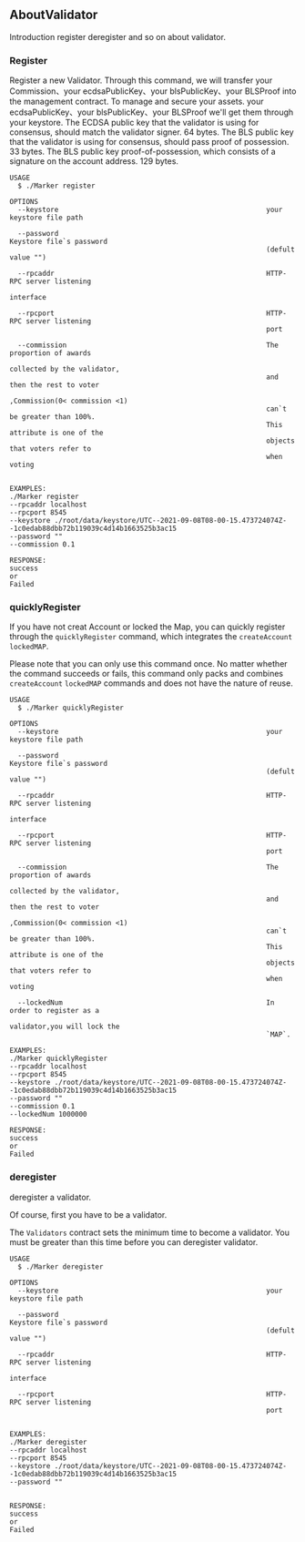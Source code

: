 ## AboutValidator

Introduction register deregister and so on about validator.

### Register

Register a new Validator. Through this command, we will transfer your Commission、your ecdsaPublicKey、your blsPublicKey、your BLSProof into the management contract. To manage and secure your assets. your ecdsaPublicKey、your blsPublicKey、your BLSProof we'll get them through your keystore. 
The ECDSA public key that the validator is using for consensus, should match the validator signer. 64 bytes. 
The BLS public key that the validator is using for consensus, should pass proof of possession. 33 bytes. 
The BLS public key proof-of-possession, which consists of a signature on the account address. 129 bytes.

```shell
USAGE
  $ ./Marker register

OPTIONS
  --keystore                                                   your keystore file path
  
  --password                                                   Keystore file`s password 
                                                               (defult value "") 

  --rpcaddr                                                    HTTP-RPC server listening 
                                                               interface
                                                             
  --rpcport                                                    HTTP-RPC server listening 
                                                               port

  --commission                                                 The proportion of awards 
                                                               collected by the validator,
                                                               and then the rest to voter
                                                               ,Commission(0< commission <1)
                                                               can`t be greater than 100%.
                                                               This attribute is one of the 
                                                               objects that voters refer to
                                                               when voting                                                                                                                            

  
EXAMPLES:
./Marker register
--rpcaddr localhost
--rpcport 8545
--keystore ./root/data/keystore/UTC--2021-09-08T08-00-15.473724074Z--1c0edab88dbb72b119039c4d14b1663525b3ac15
--password ""
--commission 0.1

RESPONSE:
success
or
Failed
```

### quicklyRegister

If you have not creat Account or locked the Map, you can quickly register through the `quicklyRegister` command, which
integrates the `createAccount` `lockedMAP`.

Please note that you can only use this command once. No matter whether the command succeeds or fails, this command only packs and combines `createAccount` `lockedMAP` commands and does not have the nature of reuse.


```shell
USAGE
  $ ./Marker quicklyRegister

OPTIONS
  --keystore                                                   your keystore file path
  
  --password                                                   Keystore file`s password 
                                                               (defult value "") 

  --rpcaddr                                                    HTTP-RPC server listening 
                                                               interface
                                                             
  --rpcport                                                    HTTP-RPC server listening 
                                                               port

  --commission                                                 The proportion of awards 
                                                               collected by the validator,
                                                               and then the rest to voter
                                                               ,Commission(0< commission <1)
                                                               can`t be greater than 100%.
                                                               This attribute is one of the 
                                                               objects that voters refer to
                                                               when voting 
                                                               
  --lockedNum                                                  In order to register as a 
                                                               validator,you will lock the 
                                                               `MAP`. 
                                                                                                            
EXAMPLES:
./Marker quicklyRegister
--rpcaddr localhost
--rpcport 8545
--keystore ./root/data/keystore/UTC--2021-09-08T08-00-15.473724074Z--1c0edab88dbb72b119039c4d14b1663525b3ac15
--password ""
--commission 0.1
--lockedNum 1000000

RESPONSE:
success
or
Failed
```

### deregister

deregister a validator.

Of course, first you have to be a validator.

The `Validators` contract sets the minimum time to become a validator. You must be greater than this time before you can deregister validator.

```shell
USAGE
  $ ./Marker deregister

OPTIONS
  --keystore                                                   your keystore file path
  
  --password                                                   Keystore file`s password 
                                                               (defult value "") 

  --rpcaddr                                                    HTTP-RPC server listening 
                                                               interface
                                                             
  --rpcport                                                    HTTP-RPC server listening 
                                                               port

                                                                                                            
EXAMPLES:
./Marker deregister
--rpcaddr localhost
--rpcport 8545
--keystore ./root/data/keystore/UTC--2021-09-08T08-00-15.473724074Z--1c0edab88dbb72b119039c4d14b1663525b3ac15
--password ""


RESPONSE:
success
or
Failed
```



